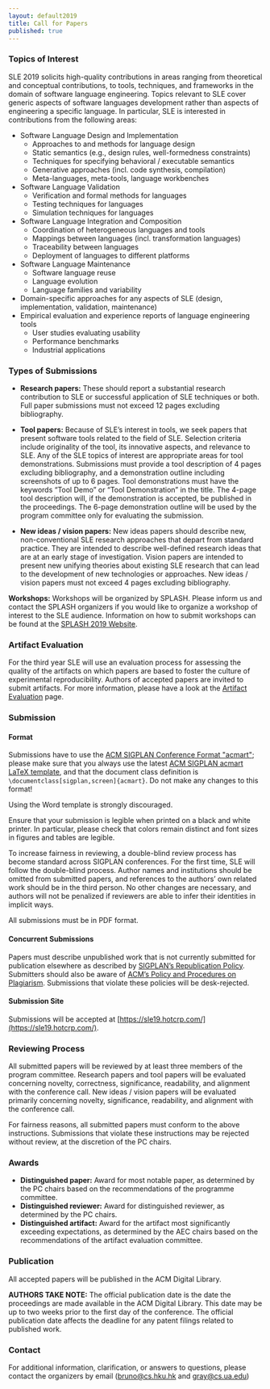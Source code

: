 ```yaml
---
layout: default2019
title: Call for Papers
published: true
---
```


### Topics of Interest

SLE 2019 solicits high-quality contributions in areas ranging from theoretical and conceptual contributions, to tools, techniques, and frameworks in the domain of software language engineering. Topics relevant to SLE cover generic aspects of software languages development rather than aspects of engineering a specific language. In particular, SLE is interested in contributions from the following areas:

- Software Language Design and Implementation
    - Approaches to and methods for language design
    - Static semantics (e.g., design rules, well-formedness constraints)
    - Techniques for specifying behavioral / executable semantics
    - Generative approaches (incl. code synthesis, compilation)
    - Meta-languages, meta-tools, language workbenches
- Software Language Validation
    - Verification and formal methods for languages
    - Testing techniques for languages
    - Simulation techniques for languages
- Software Language Integration and Composition
    - Coordination of heterogeneous languages and tools
    - Mappings between languages (incl. transformation languages)
    - Traceability between languages
    - Deployment of languages to different platforms
- Software Language Maintenance
    - Software language reuse
    - Language evolution
    - Language families and variability
- Domain-specific approaches for any aspects of SLE (design, implementation, validation, maintenance)
- Empirical evaluation and experience reports of language engineering tools
    - User studies evaluating usability
    - Performance benchmarks
    - Industrial applications

### Types of Submissions

- **Research papers:** These should report a substantial research contribution to SLE or successful application of SLE techniques or both. Full paper submissions must not exceed 12 pages excluding bibliography.

- **Tool papers:** Because of SLE’s interest in tools, we seek papers that present software tools related to the field of SLE. Selection criteria include originality of the tool, its innovative aspects, and relevance to SLE. Any of the SLE topics of interest are appropriate areas for tool demonstrations. Submissions must provide a tool description of 4 pages excluding bibliography, and a demonstration outline including screenshots of up to 6 pages. Tool demonstrations must have the keywords “Tool Demo” or “Tool Demonstration” in the title. The 4-page tool description will, if the demonstration is accepted, be published in the proceedings. The 6-page demonstration outline will be used by the program committee only for evaluating the submission.

- **New ideas / vision papers:** New ideas papers should describe new, non-conventional SLE research approaches that depart from standard practice. They are intended to describe well-defined research ideas that are at an early stage of investigation. Vision papers are intended to present new unifying theories about existing SLE research that can lead to the development of new technologies or approaches. New ideas / vision papers must not exceed 4 pages excluding bibliography.

**Workshops:** Workshops will be organized by SPLASH. Please inform us and contact the SPLASH organizers if you would like to organize a workshop of interest to the SLE audience. Information on how to submit workshops can be found at the [SPLASH 2019 Website](https://conf.researchr.org/track/splash-2019/splash-2019-Workshops).

### Artifact Evaluation

For the third year SLE will use an evaluation process for assessing the quality of the artifacts on which papers are based to foster the culture of experimental reproducibility. Authors of accepted papers are invited to submit artifacts. For more information, please have a look at the [Artifact Evaluation](https://conf.researchr.org/track/sle-2019#Artifact-Evaluation) page.

### Submission

#### Format

Submissions have to use the [ACM SIGPLAN Conference Format "acmart"](http://sigplan.org/Resources/Author/#acmart-format); please make sure that you always use the latest [ACM SIGPLAN acmart LaTeX template](https://www.acm.org/binaries/content/assets/publications/consolidated-tex-template/acmart-master.zip), and that the document class definition is `\documentclass[sigplan,screen]{acmart}`. Do not make any changes to this format!

Using the Word template is strongly discouraged.

Ensure that your submission is legible when printed on a black and white printer. In particular, please check that colors remain distinct and font sizes in figures and tables are legible.

To increase fairness in reviewing, a double-blind review process has become standard across SIGPLAN conferences. For the first time, SLE will follow the double-blind process. Author names and institutions should be omitted from submitted papers, and references to the authors’ own related work should be in the third person. No other changes are necessary, and authors will not be penalized if reviewers are able to infer their identities in implicit ways.

All submissions must be in PDF format.

#### Concurrent Submissions

Papers must describe unpublished work that is not currently submitted for publication elsewhere as described by [SIGPLAN’s Republication Policy](http://www.sigplan.org/Resources/Policies/Republication). Submitters should also be aware of [ACM’s Policy and Procedures on Plagiarism](http://www.acm.org/publications/policies/plagiarism_policy). Submissions that violate these policies will be desk-rejected.

#### Submission Site

Submissions will be accepted at [https://sle19.hotcrp.com/](https://sle19.hotcrp.com/).

### Reviewing Process

All submitted papers will be reviewed by at least three members of the program committee.  Research papers and tool papers will be evaluated concerning novelty, correctness, significance, readability, and alignment with the conference call. New ideas / vision papers will be evaluated primarily concerning novelty, significance, readability, and alignment with the conference call.

For fairness reasons, all submitted papers must conform to the above instructions. Submissions that violate these instructions may be rejected without review, at the discretion of the PC chairs.

### Awards

- **Distinguished paper:** Award for most notable paper, as determined by the PC chairs based on the recommendations of the programme committee.
- **Distinguished reviewer:** Award for distinguished reviewer, as determined by the PC chairs.
- **Distinguished artifact:** Award for the artifact most significantly exceeding expectations, as determined by the AEC chairs based on the recommendations of the artifact evaluation committee.

### Publication

All accepted papers will be published in the ACM Digital Library.

**AUTHORS TAKE NOTE:** The official publication date is the date the proceedings are made available in the ACM Digital Library. This date may be up to two weeks prior to the first day of the conference. The official publication date affects the deadline for any patent filings related to published work.

### Contact

For additional information, clarification, or answers to questions, please contact the organizers by email (bruno@cs.hku.hk and gray@cs.ua.edu) 
